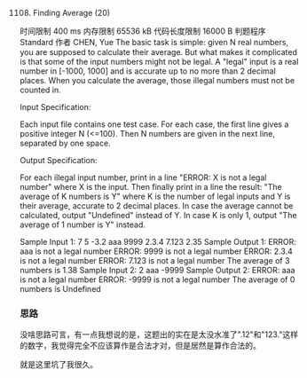 1108. Finding Average (20)

时间限制
400 ms
内存限制
65536 kB
代码长度限制
16000 B
判题程序
Standard
作者
CHEN, Yue
The basic task is simple: given N real numbers, you are supposed to calculate their average. But what makes it complicated is that some of the input numbers might not be legal. A "legal" input is a real number in [-1000, 1000] and is accurate up to no more than 2 decimal places. When you calculate the average, those illegal numbers must not be counted in.

Input Specification:

Each input file contains one test case. For each case, the first line gives a positive integer N (<=100). Then N numbers are given in the next line, separated by one space.

Output Specification:

For each illegal input number, print in a line "ERROR: X is not a legal number" where X is the input. Then finally print in a line the result: "The average of K numbers is Y" where K is the number of legal inputs and Y is their average, accurate to 2 decimal places. In case the average cannot be calculated, output "Undefined" instead of Y. In case K is only 1, output "The average of 1 number is Y" instead.

Sample Input 1:
7
5 -3.2 aaa 9999 2.3.4 7.123 2.35
Sample Output 1:
ERROR: aaa is not a legal number
ERROR: 9999 is not a legal number
ERROR: 2.3.4 is not a legal number
ERROR: 7.123 is not a legal number
The average of 3 numbers is 1.38
Sample Input 2:
2
aaa -9999
Sample Output 2:
ERROR: aaa is not a legal number
ERROR: -9999 is not a legal number
The average of 0 numbers is Undefined


### 思路
没啥思路可言，有一点我想说的是，这题出的实在是太没水准了".12"和"123."这样的数字，我觉得完全不应该算作是合法才对，但是居然是算作合法的。

就是这里坑了我很久。